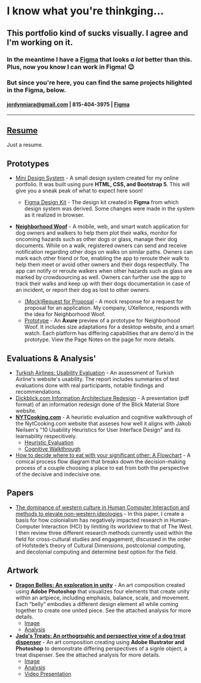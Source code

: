 # I know what you're thinkging...
## This portfolio kind of sucks visually. I agree and I'm working on it.
### In the meantime I have a [Figma]() that looks _a lot_ better than this. Plus, now you know I can work in Figma! 😉
### But since you're here, you can find the same projects hilighted in the Figma, below.
#### jordynniara@gmail.com  |   815-404-3975    |   [Figma]()
---
## [Resume]()
Just a resume.
## Prototypes
- [Mini Design System](./projects/mini_design_system/miniDesignSystem/home.html) - A small design system created for my online portfolio. It was built using pure **HTML, CSS, and Bootstrap 5**. This will give you a sneak peak of what to expect here soon!
    - [Figma Design Kit](https://www.figma.com/community/file/1303532172657853033/jns-design-kit) - The design kit created in **Figma** from which design system was derived. Some changes were made in the system as it realized in browser.

- <u>**Neighborhood Woof**</u> - A mobile, web, and smart watch application for dog owners and walkers to help them plot their walks, monitor for oncoming hazards such as other dogs or glass, manage their dog documents. While on a walk, registered owners can send and receive notification regarding other dogs on walks on similar paths. Owners can mark each other friend or foe, enabling the app to reroute their walk to help them meet or avoid other owners and their dogs respectfully. The app can notify or reroute walkers when other hazards such as glass are marked by crowdsourcing as well. Owners can further use the app to track their walks and keep up with their dogs documentation in case of an incident, or report their dog as lost to other owners.
    - [(Mock)Request for Proposal](./projects/neighborhood_woof/Response%20to%20RFP%20for%20Application%20Ideation%20and%20Design.pdf) - A mock response for a request for proposal for an application. My company, UXellence, responds with the idea for Neighborhood Woof.
    - [Prototype](https://taz9bd.axshare.com/) - An **Axure** preview of a prototype for Neighborhood Woof. It includes size adaptations for a desktop website, and a smart watch. Each platform has differing capabilities that are demo'd in the prototype. View the Page Notes on the page for more details.
## Evaluations & Analysis'
- [Turkish Airlines: Usability Evaluation](./projects/turkish_airlines/Turkish%20Airlines%20Usability%20Report.pdf) - An assessment of Turkish Airline's website's usability. The report includes summaries of test evaluations done with real participants, notable findings and recommendations.
- [Dickblick.com Information Architecture Redesign](./projects/blick.com/FinalReportPacket.pdf) - A presentation (pdf format) of an information redesign done of the Blick Material Store website.
- <u>**NYTCooking.com**</u> - A heuristic evaluation and cognitive walkthrough of the NytCooking.com website that asseses how well it aligns with Jakob Neilsen's "10 Usability Heuristics for User Interface Design" and its learnability respecitively.
    - [Heuristic Evaluation](./projects/nytcooking/Heuristic%20Eval%20-%20NYTCooking.com.pdf)
    - [Cognitive Walkthrough](./projects/nytcooking/Cognitive%20Walkthrough%20-%20NYT%20Cooking.pdf)
- [How to decide where to eat with your significant other: A Flowchart](./projects/flow_diagram/processFlowPacket.pdf) - A comical process flow diagram that breaks down the decision-making process of a couple choosing a place to eat from both the perspective of the decisive and indecisive one. 
## Papers
- [The dominance of western culture in Human Computer Interaction and methods to elevate non-western ideologies](https://medium.com/@jordynniara/western-culture-in-hci-8e16a6781774) - In this paper, I create a basis for how colonialism has negatively impacted research in Human-Computer Interaction (HCI) by limiting its worldview to that of The West. I then review three different research methods currently used within the field for cross-cultural studies and engagement, discussed in the order of Hofstede’s theory of Cultural Dimensions, postcolonial computing, and decolonial computing and determine best option for the field.
## Artwork
- <u>**Dragon Bellies: An exploration in unity**</u> - An art composition created using **Adobe Photoshop** that visualizes four elements that create unity within an artpiece, including emphasis, balance, scale, and movement. Each “belly” embodies a different design element all while coming together to create one united piece. See the attached analysis for more details.
    - [Image](./projects/dragon_bellies/dragon%20bellies%20simple.jpg)
    - [Analysis](./projects/dragon_bellies/Document.pdf)
- <u>**Jada's Treats: An orthogrpahic and perspective view of a dog treat dispenser**</u> - An art composition creating using **Adobe Illustrator and Photoshop** to demonstrate differing perspectives of a signle object, a treat dispenser. See the attached analysis for more details.
    - [Image](./projects/jadas_treats/composition%202%20combined.png)
    - [Analysis](./projects/jadas_treats/Script%20and%20Image.pdf)
    - [Video Presentation](https://vimeo.com/687533902)
